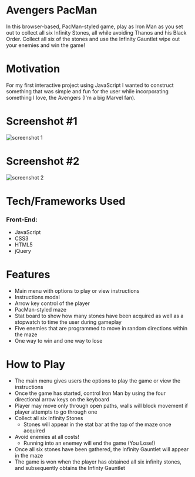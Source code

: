 # Avengers PacMan
In this browser-based, PacMan-styled game, play as Iron Man as you set out to collect all six Infinity Stones, all while avoiding Thanos and his Black Order. Collect all six of the stones and use the Infinity Gauntlet wipe out your enemies and win the game!

# Motivation
For my first interactive project using JavaScript I wanted to construct something that was simple and fun for the user while incorporating something I love, the Avengers (I'm a big Marvel fan). 

# Screenshot #1
![screenshot 1](./avengers-menu.png)

# Screenshot #2
![screenshot 2](./avengers-gameplay.png)

# Tech/Frameworks Used
### Front-End:
* JavaScript
* CSS3
* HTML5
* jQuery

# Features
* Main menu with options to play or view instructions
* Instructions modal
* Arrow key control of the player
* PacMan-styled maze
* Stat board to show how many stones have been acquired as well as a stopwatch to time the user during gameplay
* Five enemies that are programmed to move in random directions within the maze
* One way to win and one way to lose

# How to Play
* The main menu gives users the options to play the game or view the instructions
* Once the game has started, control Iron Man by using the four directional arrow keys on the keyboard
* Player may move only through open paths, walls will block movement if player attempts to go through one
* Collect all six Infinity Stones
    * Stones will appear in the stat bar at the top of the maze once acquired
* Avoid enemies at all costs!
    * Running into an enemey will end the game (You Lose!)
* Once all six stones have been gathered, the Infinity Gauntlet will appear in the maze
* The game is won when the player has obtained all six infinity stones, and subsequently obtains the Infinty Gauntlet
